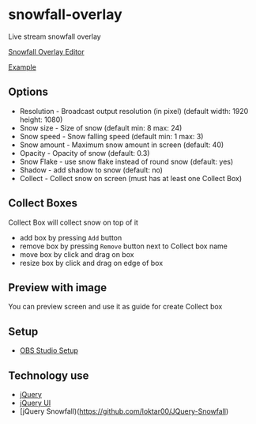 # snowfall-overlay
Live stream snowfall overlay

[Snowfall Overlay Editor](https://kerlos.github.io/snowfall-overlay/)

[Example](https://kerlos.github.io/snowfall-overlay/?view&minSize=8&maxSize=24&minSpeed=1&maxSpeed=3&amount=40&collect=1&shadow=0&image=1&width=1920&height=1080&opacity=0.3)

## Options
* Resolution - Broadcast output resolution (in pixel) (default width: 1920 height: 1080)
* Snow size - Size of snow (default min: 8 max: 24)
* Snow speed - Snow falling speed (default min: 1 max: 3)
* Snow amount - Maximum snow amount in screen (default: 40)
* Opacity - Opacity of snow (default: 0.3)
* Snow Flake - use snow flake instead of round snow (default: yes)
* Shadow - add shadow to snow (default: no)
* Collect - Collect snow on screen (must has at least one Collect Box)

## Collect Boxes
Collect Box will collect snow on top of it
* add box by pressing `Add` button
* remove box by pressing `Remove` button next to Collect box name
* move box by click and drag on box
* resize box by click and drag on edge of box

## Preview with image
You can preview screen and use it as guide for create Collect box

## Setup
* [OBS Studio Setup](https://github.com/kerlos/snowfall-overlay/wiki/OBS-Setup)


## Technology use
* [jQuery](https://jquery.com/)
* [jQuery UI](https://jqueryui.com/)
* [jQuery Snowfall)(https://github.com/loktar00/JQuery-Snowfall)
